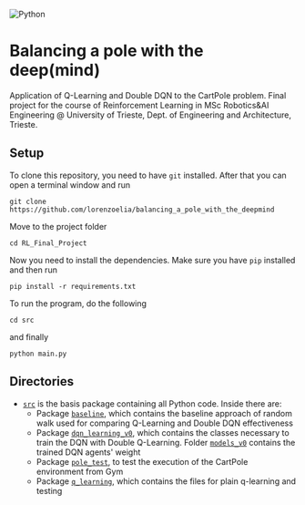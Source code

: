 ![Python](https://img.shields.io/badge/Python-3776AB?style=for-the-badge&logo=python&logoColor=white)

# Balancing a pole with the deep(mind)

Application of Q-Learning and Double DQN to the CartPole problem. Final project for the course of Reinforcement Learning in MSc Robotics&AI Engineering @ University of Trieste, Dept. of Engineering and Architecture, Trieste.

## Setup

To clone this repository, you need to have `git` installed. After that you can open a terminal window and run

```
git clone https://github.com/lorenzoelia/balancing_a_pole_with_the_deepmind
```

Move to the project folder

```
cd RL_Final_Project
```

Now you need to install the dependencies. Make sure you have `pip` installed and then run

```
pip install -r requirements.txt
```

To run the program, do the following

```
cd src
```

and finally

```
python main.py
```

## Directories

- [`src`](https://github.com/lorenzoelia/RL_Final_Project/tree/master/src) is the basis
  package containing all Python code. Inside there are:
    - Package [`baseline`](https://github.com/lorenzoelia/RL_Final_Project/tree/master/src/baseline),
      which contains the baseline approach of random walk used for comparing Q-Learning and Double DQN effectiveness
    - Package [`dqn_learning_v0`](https://github.com/lorenzoelia/RL_Final_Project/tree/master/src/dqn_learning_v0), which contains the classes necessary to train the DQN with Double Q-Learning. Folder [`models_v0`](https://github.com/lorenzoelia/RL_Final_Project/tree/master/src/dqn_learning_v0/models_v0) contains the trained DQN agents' weight
    - Package [`pole_test`](https://github.com/lorenzoelia/RL_Final_Project/tree/master/src/pole_test), to test the execution of the CartPole environment from Gym
    - Package [`q_learning`](https://github.com/lorenzoelia/RL_Final_Project/tree/master/src/q_learning), which contains the files for plain q-learning and testing
